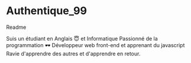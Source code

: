 # Authentique_99
Readme

Suis un étudiant en Anglais 😇  et Informatique 
Passionné de la programmation 🕶
Développeur web front-end et apprenant du javascript 
Ravie d'apprendre des autres et d'apprendre en retour.

